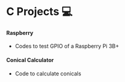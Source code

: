 # C Projects 💻

#### Raspberry 
- Codes to test GPIO of a Raspberry Pi 3B+

#### Conical Calculator
- Code to calculate conicals 



